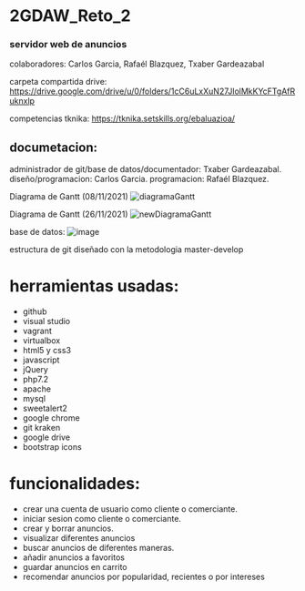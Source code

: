 # 2GDAW_Reto_2 
### servidor web de anuncios

colaboradores: Carlos Garcia, Rafaél Blazquez, Txaber Gardeazabal

carpeta compartida drive: https://drive.google.com/drive/u/0/folders/1cC6uLxXuN27JlolMkKYcFTgAfRuknxlp

competencias tknika: https://tknika.setskills.org/ebaluazioa/

## documetacion:

administrador de git/base de datos/documentador: Txaber Gardeazabal.
diseño/programacion: Carlos Garcia.
programacion: Rafaél Blazquez.

Diagrama de Gantt (08/11/2021)
![diagramaGantt](https://user-images.githubusercontent.com/73467706/140913481-a5872244-c7b9-4cc9-a02d-1ff5902db03a.png)

Diagrama de Gantt (26/11/2021)
![newDiagramaGantt](https://user-images.githubusercontent.com/73885809/143567668-32a9124c-bcc9-4048-87b8-829f025e7c2e.png)


base de datos:
![image](https://user-images.githubusercontent.com/73885809/143574693-0af3c503-69d1-49d6-9abc-b5e1d54d0ff0.png)


estructura de git diseñado con la metodologia master-develop


# herramientas usadas:
- github
- visual studio
- vagrant
- virtualbox
- html5 y css3
- javascript
- jQuery
- php7.2
- apache
- mysql
- sweetalert2
- google chrome
- git kraken
- google drive
- bootstrap icons

# funcionalidades:
- crear una cuenta de usuario como cliente o comerciante.
- iniciar sesion como cliente o comerciante.
- crear y borrar anuncios.
- visualizar diferentes anuncios
- buscar anuncios de diferentes maneras.
- añadir anuncios a favoritos
- guardar anuncios en carrito
- recomendar anuncios por popularidad, recientes o por intereses
